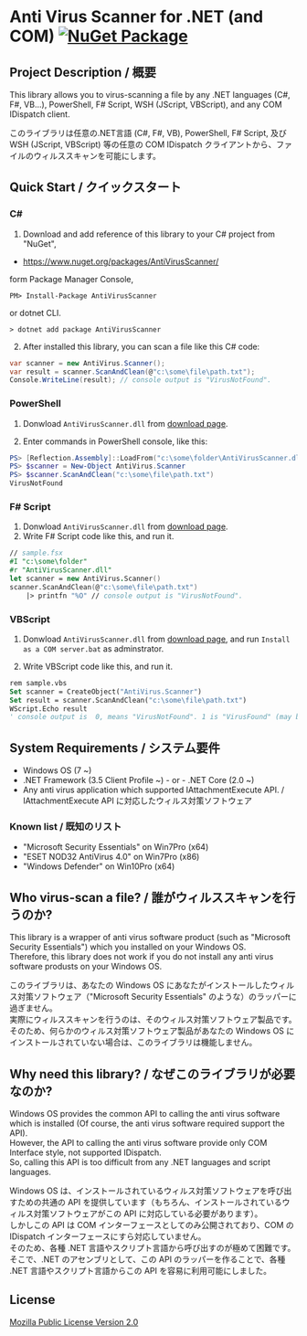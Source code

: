# Anti Virus Scanner for .NET (and COM) [![NuGet Package](https://img.shields.io/nuget/v/AntiVirusScanner.svg)](https://www.nuget.org/packages/AntiVirusScanner/)

## Project Description / 概要

This library allows you to virus-scanning a file by any .NET languages (C#, F#, VB...), PowerShell, F# Script, WSH (JScript, VBScript), and any COM IDispatch client.

 このライブラリは任意の.NET言語 (C#, F#, VB), PowerShell, F# Script, 及び WSH (JScript, VBScript) 等の任意の COM IDispatch クライアントから、ファイルのウィルススキャンを可能にします。

## Quick Start / クイックスタート

### C#

1. Download and add reference of this library to your C# project from "NuGet",

- https://www.nuget.org/packages/AntiVirusScanner/

form Package Manager Console,
```
PM> Install-Package AntiVirusScanner
```

or dotnet CLI.

```
> dotnet add package AntiVirusScanner
```

2. After installed this library, you can scan a file like this C# code:

```csharp
var scanner = new AntiVirus.Scanner();
var result = scanner.ScanAndClean(@"c:\some\file\path.txt");
Console.WriteLine(result); // console output is "VirusNotFound".
```

### PowerShell

1. Donwload `AntiVirusScanner.dll` from [download page](https://github.com/jsakamoto/AntiVirusScanner/releases).

2. Enter commands in PowerShell console, like this:

```powershell
PS> [Reflection.Assembly]::LoadFrom("c:\some\folder\AntiVirusScanner.dll")
PS> $scanner = New-Object AntiVirus.Scanner
PS> $scanner.ScanAndClean("c:\some\file\path.txt")
VirusNotFound
```

### F# Script

1. Donwload `AntiVirusScanner.dll` from [download page](https://github.com/jsakamoto/AntiVirusScanner/releases).
2. Write F# Script code like this, and run it.

```fsharp
// sample.fsx
#I "c:\some\folder"
#r "AntiVirusScanner.dll"
let scanner = new AntiVirus.Scanner()
scanner.ScanAndClean(@"c:\some\file\path.txt")
    |> printfn "%O" // console output is "VirusNotFound".
```

### VBScript

1. Donwload `AntiVirusScanner.dll` from [download page](https://github.com/jsakamoto/AntiVirusScanner/releases), and run `Install as a COM server.bat` as adminstrator.

2. Write VBScript code like this, and run it.

```vb
rem sample.vbs
Set scanner = CreateObject("AntiVirus.Scanner")
Set result = scanner.ScanAndClean("c:\some\file\path.txt")
WScript.Echo result 
' console output is  0, means "VirusNotFound". 1 is "VirusFound" (may be cleaned), 2 is "FileNotExist".
```

## System Requirements / システム要件

- Windows OS (7 ~)
- .NET Framework (3.5 Client Profile ~) - or - .NET Core (2.0 ~)
- Any anti virus application which supported IAttachmentExecute API. / IAttachmentExecute API に対応したウィルス対策ソフトウェア

### Known list / 既知のリスト

- "Microsoft Security Essentials" on Win7Pro (x64)
- "ESET NOD32 AntiVirus 4.0" on Win7Pro (x86)
- "Windows Defender" on Win10Pro (x64)


## Who virus-scan a file? / 誰がウィルススキャンを行うのか?

This library is a wrapper of anti virus software product (such as "Microsoft Security Essentials") which you installed on your Windows OS.  
Therefore, this library does not work if you do not install any anti virus software produsts on your Windows OS.

このライブラリは、あなたの Windows OS にあなたがインストールしたウィルス対策ソフトウェア（"Microsoft Security Essentials" のような）のラッパーに過ぎません。  
実際にウィルススキャンを行うのは、そのウィルス対策ソフトウェア製品です。  
そのため、何らかのウィルス対策ソフトウェア製品があなたの Windows OS にインストールされていない場合は、このライブラリは機能しません。

## Why need this library? / なぜこのライブラリが必要なのか?

Windows OS provides the common API to calling the anti virus software which is installed (Of course, the anti virus software required support the API).  
However, the API to calling the anti virus software provide only COM Interface style, not supported IDispatch.  
So, calling this API is too difficult from any .NET languages and script languages.

Windows OS は、インストールされているウィルス対策ソフトウェアを呼び出すための共通の API を提供しています（もちろん、インストールされているウィルス対策ソフトウェアがこの API に対応している必要があります）。  
しかしこの API は COM インターフェースとしてのみ公開されており、COM の IDispatch インターフェースにすら対応していません。  
そのため、各種 .NET 言語やスクリプト言語から呼び出すのが極めて困難です。  
そこで、.NET のアセンブリとして、この API のラッパーを作ることで、各種 .NET 言語やスクリプト言語からこの API を容易に利用可能にしました。

## License

[Mozilla Public License Version 2.0](https://github.com/jsakamoto/AntiVirusScanner/blob/master/LICENSE)